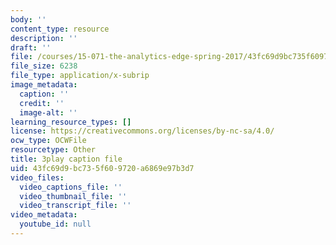 ```yaml
---
body: ''
content_type: resource
description: ''
draft: ''
file: /courses/15-071-the-analytics-edge-spring-2017/43fc69d9bc735f609720a6869e97b3d7_mw0jJm_3KXs.vtt
file_size: 6238
file_type: application/x-subrip
image_metadata:
  caption: ''
  credit: ''
  image-alt: ''
learning_resource_types: []
license: https://creativecommons.org/licenses/by-nc-sa/4.0/
ocw_type: OCWFile
resourcetype: Other
title: 3play caption file
uid: 43fc69d9-bc73-5f60-9720-a6869e97b3d7
video_files:
  video_captions_file: ''
  video_thumbnail_file: ''
  video_transcript_file: ''
video_metadata:
  youtube_id: null
---
```

